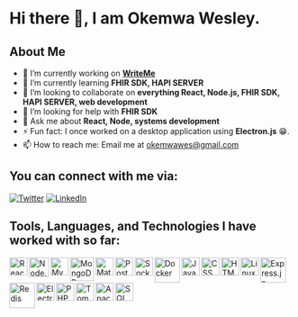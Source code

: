 # Hi there 👋, I am Okemwa Wesley.

## About Me
- 🔭 I’m currently working on **[WriteMe](https://github.com/1wes/WriteMe)**
- 🌱 I’m currently learning **FHIR SDK, HAPI SERVER**
- 👯 I’m looking to collaborate on **everything React, Node.js, FHIR SDK, HAPI SERVER, web development**
- 🤝 I’m looking for help with **FHIR SDK**
- 💬 Ask me about **React, Node, systems development**
- ⚡ Fun fact: I once worked on a desktop application using **Electron.js** 😁.
- 📫 How to reach me: Email me at [okemwawes@gmail.com](mailto:okemwawes@gmail.com)

## You can connect with me via:
[![Twitter](https://img.shields.io/badge/-Twitter-1DA1F2?style=flat-square&logo=twitter&logoColor=white)](https://twitter.com/okemwa_wes)
[![LinkedIn](https://img.shields.io/badge/-LinkedIn-0077B5?style=flat-square&logo=linkedin&logoColor=white)](https://linkedin.com/in/okemwa-wes)

## Tools, Languages, and Technologies I have worked with so far:
[<img align="left" alt="React" width="32px" src="https://upload.wikimedia.org/wikipedia/commons/a/a7/React-icon.svg" />](https://reactjs.org/)
[<img align="left" alt="Node.js" width="35px" src="https://cdn.worldvectorlogo.com/logos/nodejs-icon.svg" />](https://nodejs.org/)
[<img align="left" alt="MySQL" width="32px" src="https://cdn.worldvectorlogo.com/logos/mysql-6.svg" />](https://www.mysql.com/)
[<img align="left" alt="MongoDB" width="42px" src="https://cdn.worldvectorlogo.com/logos/mongodb-icon-1.svg" />](https://www.mongodb.com/)
[<img align="left" alt="Material-UI" width="32px" src="https://cdn.worldvectorlogo.com/logos/material-ui-1.svg" />](https://material-ui.com/)
[<img align="left" alt="Postman" width="32px" src="https://cdn.worldvectorlogo.com/logos/postman.svg" />](https://www.postman.com/)
[<img align="left" alt="Socket.IO" width="32px" src="https://cdn.worldvectorlogo.com/logos/socket-io.svg" />](https://socket.io/)
[<img align="left" alt="Docker" width="45px" src="https://cdn.worldvectorlogo.com/logos/docker.svg" />](https://www.docker.com/)
[<img align="left" alt="JavaScript" width="32px" src="https://upload.wikimedia.org/wikipedia/commons/9/99/Unofficial_JavaScript_logo_2.svg" />](https://developer.mozilla.org/en-US/docs/Web/JavaScript)
[<img align="left" alt="CSS" width="32px" src="https://cdn.worldvectorlogo.com/logos/css-3.svg" />](https://developer.mozilla.org/en-US/docs/Web/CSS)
[<img align="left" alt="HTML" width="32px" src="https://upload.wikimedia.org/wikipedia/commons/6/61/HTML5_logo_and_wordmark.svg" />](https://developer.mozilla.org/en-US/docs/Web/HTML)
[<img align="left" alt="Linux" width="32px" src="https://cdn.worldvectorlogo.com/logos/linux-tux.svg" />](https://www.linux.org/)
[<img align="left" alt="Express.js" width="45px" src="https://cdn.worldvectorlogo.com/logos/express-109.svg" />](https://expressjs.com/)
[<img align="left" alt="Redis" width="45px" src="https://cdn.worldvectorlogo.com/logos/redis.svg" />](https://redis.io/)
[<img align="left" alt="Electron" width="32px" src="https://upload.wikimedia.org/wikipedia/commons/9/91/Electron_Software_Framework_Logo.svg" />](https://www.electronjs.org/)
[<img align="left" alt="PHP" width="32px" src="https://cdn.worldvectorlogo.com/logos/php-1.svg" />](https://www.php.net/)
[<img align="left" alt="Tomcat" width="32px" src="https://cdn.worldvectorlogo.com/logos/apache-tomcat.svg" />](https://tomcat.apache.org/)
[<img align="left" alt="Apache" width="32px" src="https://cdn.worldvectorlogo.com/logos/apache.svg" />](https://httpd.apache.org/)
[<img align="left" alt="SQL Server" width="32px" src="https://cdn.worldvectorlogo.com/logos/microsoft-sql-server.svg" />](https://www.microsoft.com/en-us/sql-server)










<!--
**1wes/1wes** is a ✨ _special_ ✨ repository because its `README.md` (this file) appears on your GitHub profile.

Here are some ideas to get you started:

- 🔭 I’m currently working on ...
- 🌱 I’m currently learning ...
- 👯 I’m looking to collaborate on ...
- 🤔 I’m looking for help with ...
- 💬 Ask me about ...
- 📫 How to reach me: ...
- 😄 Pronouns: ...
- ⚡ Fun fact: ...
-->
